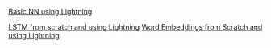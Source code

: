 [Basic NN using Lightning](https://nbviewer.org/github/ramizallahverdiyev/Neural_Networks/blob/main/basic_nn_lightning.ipynb)

[LSTM from scratch and using Lightning](https://nbviewer.org/github/ramizallahverdiyev/Neural_Networks/blob/main/LSTM_Scratch%26Lightning.ipynb)
[Word Embeddings from Scratch and using Lightning](https://nbviewer.org/github/ramizallahverdiyev/Neural_Networks/blob/main/WordEmbeddings.ipynb)
